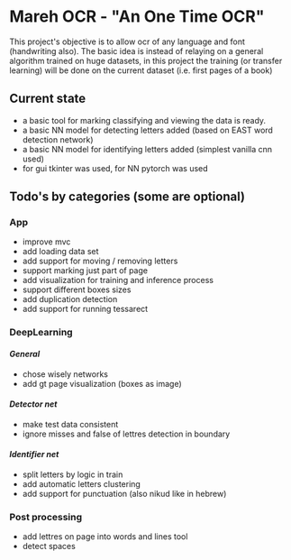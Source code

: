 # Mareh OCR - "An One Time OCR"
This project's objective is to allow ocr of any language and font (handwriting also).
The basic idea is instead of relaying on a general algorithm trained on huge datasets,
in this project the training (or transfer learning) 
will be done on the current dataset (i.e. first pages of a book)

## Current state
* a basic tool for marking classifying and viewing the data is ready.
* a basic NN model for detecting letters added (based on EAST word detection network)
* a basic NN model for identifying letters added (simplest vanilla cnn used)
* for gui tkinter was used, for NN pytorch was used

## Todo's by categories (some are optional)
### App
* improve mvc
* add loading data set
* add support for moving / removing letters
* support marking just part of page
* add visualization for training and inference process
* support different boxes sizes
* add duplication detection
* add support for running tessarect
  
### DeepLearning
#### _General_
* chose wisely networks
* add gt page visualization (boxes as image)
#### _Detector net_
* make test data consistent
* ignore misses and false of lettres detection in boundary
#### _Identifier net_
* split letters by logic in train
* add automatic letters clustering
* add support for punctuation (also nikud like in hebrew)
  
### Post processing
* add lettres on page into words and lines tool
* detect spaces
